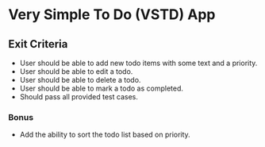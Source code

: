 # Very Simple To Do (VSTD) App 

## Exit Criteria
- User should be able to add new todo items with some text and a priority.
- User should be able to edit a todo.
- User should be able to delete a todo.
- User should be able to mark a todo as completed.
- Should pass all provided test cases.

### Bonus
- Add the ability to sort the todo list based on priority.